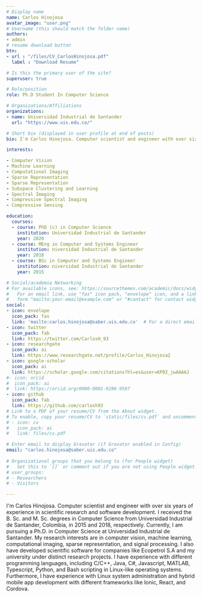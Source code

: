 ```yaml
---
# Display name
name: Carlos Hinojosa
avatar_image: "user.png"
# Username (this should match the folder name)
authors:
- admin
# resume download button
btn:
- url : "/files/CV_CarlosHinojosa.pdf"
  label : "Download Resume"

# Is this the primary user of the site?
superuser: true

# Role/position
role: Ph.D Student In Computer Science

# Organizations/Affiliations
organizations:
- name: Universidad Industrial de Santander
  url: "https://www.uis.edu.co/"

# Short bio (displayed in user profile at end of posts)
bio: I'm Carlos Hinojosa. Computer scientist and engineer with over six years of experience in scientific research and software development. My research interests are in computer vision, machine learning, computational imaging, sparse representation, and signal processing.

interests:

- Computer Vision
- Machine Learning
- Computational Imaging
- Sparse Representation
- Sparse Representation
- Subspace Clustering and Learning
- Spectral Imaging
- Compressive Spectral Imaging
- Compressive Sensing

education:
  courses:
  - course: PhD (c) in Computer Science
    institution: Universidad Industrial de Santander
    year: 2020
  - course: MEng in Computer and Systems Engineer
    institution: niversidad Industrial de Santander
    year: 2018
  - course: BSc in Computer and Systems Engineer
    institution: niversidad Industrial de Santander
    year: 2015

# Social/academia Networking
# For available icons, see: https://sourcethemes.com/academic/docs/widgets/#icons
#   For an email link, use "fas" icon pack, "envelope" icon, and a link in the
#   form "mailto:your-email@example.com" or "#contact" for contact widget.
social:
- icon: envelope
  icon_pack: fas
  link: 'mailto:carlos.hinojosa@saber.uis.edu.co'  # For a direct email link, use "mailto:test@example.org".
- icon: twitter
  icon_pack: fab
  link: https://twitter.com/CarlosH_93
- icon: researchgate
  icon_pack: ai
  link: https://www.researchgate.net/profile/Carlos_Hinojosa2
- icon: google-scholar
  icon_pack: ai
  link: https://scholar.google.com/citations?hl=es&user=KP02_jwAAAAJ
#- icon: orcid
#  icon_pack: ai
#  link: https://orcid.org/0000-0001-9286-9587
- icon: github
  icon_pack: fab
  link: https://github.com/carlosh93
# Link to a PDF of your resume/CV from the About widget.
# To enable, copy your resume/CV to `static/files/cv.pdf` and uncomment the lines below.  
# - icon: cv
#   icon_pack: ai
#   link: files/cv.pdf

# Enter email to display Gravatar (if Gravatar enabled in Config)
email: "carlos.hinojosa@saber.uis.edu.co"
  
# Organizational groups that you belong to (for People widget)
#   Set this to `[]` or comment out if you are not using People widget.  
# user_groups:
# - Researchers
# - Visitors

---
```

I'm Carlos Hinojosa. Computer scientist and engineer with over six years of experience in scientific research and software development. I received the B. Sc. and M. Sc. degrees in Computer Science from Universidad Industrial de Santander, Colombia, in 2015 and 2018, respectively. Currently, I am pursuing a Ph.D. in Computer Science at Universidad Industrial de Santander. My research interests are in computer vision, machine learning, computational imaging, sparse representation, and signal processing. I also have developed scientific software for companies like Ecopetrol S.A and my university under distinct research projects. I have experience with different programming languages, including C/C++, Java, C#, Javascript, MATLAB, Typescript, Python, and Bash scripting in Linux-like operating systems. Furthermore, I have experience with Linux system administration and hybrid mobile app development with different frameworks like Ionic, React, and Cordova.

<!--Nelson Bighetti is a professor of artificial intelligence at the Stanford AI Lab. His research interests include distributed robotics, mobile computing and programmable matter. He leads the Robotic Neurobiology group, which develops self-reconfiguring robots, systems of self-organizing robots, and mobile sensor networks.

![reviews](../../img/certifacates.jpg)

It is a long established fact that a reader will be distracted by the readable content of a page when looking at its layout. The point of using Lorem Ipsum. The point of using Lorem Ipsum. distracted by the readable content of a page.-->